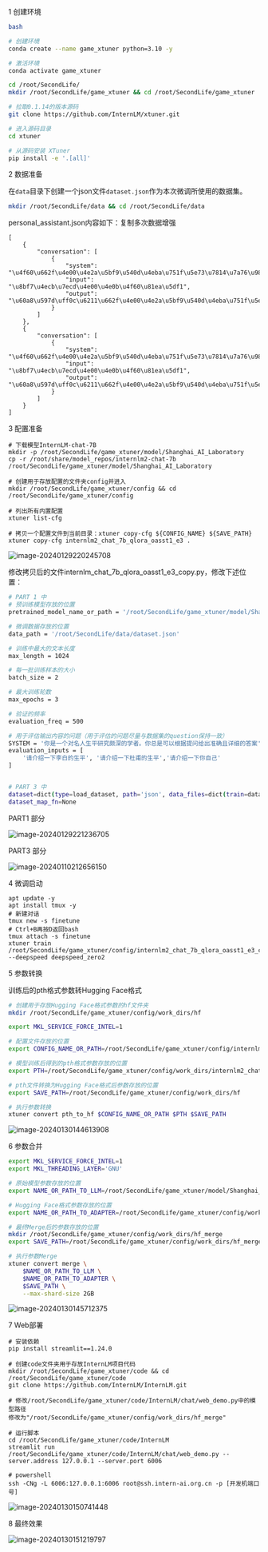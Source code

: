 1 创建环境



```bash
bash

# 创建环境
conda create --name game_xtuner python=3.10 -y

# 激活环境
conda activate game_xtuner

cd /root/SecondLife/
mkdir /root/SecondLife/game_xtuner && cd /root/SecondLife/game_xtuner

# 拉取0.1.14的版本源码
git clone https://github.com/InternLM/xtuner.git

# 进入源码目录
cd xtuner

# 从源码安装 XTuner
pip install -e '.[all]'
```



2 数据准备

在`data`目录下创建一个json文件`dataset.json`作为本次微调所使用的数据集。

```bash
mkdir /root/SecondLife/data && cd /root/SecondLife/data
```

personal_assistant.json内容如下：复制多次数据增强

```
[
    {
        "conversation": [
            {
                "system": "\u4f60\u662f\u4e00\u4e2a\u5bf9\u540d\u4eba\u751f\u5e73\u7814\u7a76\u9887\u6df1\u7684\u5b66\u8005\u3002\u4f60\u603b\u662f\u53ef\u4ee5\u6839\u636e\u63d0\u95ee\u7ed9\u51fa\u51c6\u786e\u4e14\u8be6\u7ec6\u7684\u7b54\u6848",
                "input": "\u8bf7\u4ecb\u7ecd\u4e00\u4e0b\u4f60\u81ea\u5df1",
                "output": "\u60a8\u597d\uff0c\u6211\u662f\u4e00\u4e2a\u5bf9\u540d\u4eba\u751f\u5e73\u7565\u6709\u7814\u7a76\u7684\u5b66\u8005\u5c0f\u5149\uff0c\u6709\u60f3\u8981\u4e86\u89e3\u7684\u540d\u4eba\u90fd\u53ef\u4ee5\u95ee\u6211\u54e6~\uff08\u793a\u4f8b\uff1a\u8bf7\u4ecb\u7ecd\u4e00\u4e0b\u674e\u767d\u7684\u751f\u5e73\uff09"
            }
        ]
    },
    {
        "conversation": [
            {
                "system": "\u4f60\u662f\u4e00\u4e2a\u5bf9\u540d\u4eba\u751f\u5e73\u7814\u7a76\u9887\u6df1\u7684\u5b66\u8005\u3002\u4f60\u603b\u662f\u53ef\u4ee5\u6839\u636e\u63d0\u95ee\u7ed9\u51fa\u51c6\u786e\u4e14\u8be6\u7ec6\u7684\u7b54\u6848",
                "input": "\u8bf7\u4ecb\u7ecd\u4e00\u4e0b\u4f60\u81ea\u5df1",
                "output": "\u60a8\u597d\uff0c\u6211\u662f\u4e00\u4e2a\u5bf9\u540d\u4eba\u751f\u5e73\u7565\u6709\u7814\u7a76\u7684\u5b66\u8005\u5c0f\u5149\uff0c\u6709\u60f3\u8981\u4e86\u89e3\u7684\u540d\u4eba\u90fd\u53ef\u4ee5\u95ee\u6211\u54e6~\uff08\u793a\u4f8b\uff1a\u8bf7\u4ecb\u7ecd\u4e00\u4e0b\u674e\u767d\u7684\u751f\u5e73\uff09"
            }
        ]
    }
]
```



3 配置准备



```
# 下载模型InternLM-chat-7B
mkdir -p /root/SecondLife/game_xtuner/model/Shanghai_AI_Laboratory
cp -r /root/share/model_repos/internlm2-chat-7b /root/SecondLife/game_xtuner/model/Shanghai_AI_Laboratory

# 创建用于存放配置的文件夹config并进入
mkdir /root/SecondLife/game_xtuner/config && cd /root/SecondLife/game_xtuner/config

# 列出所有内置配置
xtuner list-cfg

# 拷贝一个配置文件到当前目录：xtuner copy-cfg ${CONFIG_NAME} ${SAVE_PATH}
xtuner copy-cfg internlm2_chat_7b_qlora_oasst1_e3 .
```

![image-20240129220245708](C:/Users/HeHang/AppData/Roaming/Typora/typora-user-images/image-20240129220245708.png)

修改拷贝后的文件internlm_chat_7b_qlora_oasst1_e3_copy.py，修改下述位置：

```BASH
# PART 1 中
# 预训练模型存放的位置
pretrained_model_name_or_path = '/root/SecondLife/game_xtuner/model/Shanghai_AI_Laboratory/internlm2-chat-7b'

# 微调数据存放的位置
data_path = '/root/SecondLife/data/dataset.json'

# 训练中最大的文本长度
max_length = 1024

# 每一批训练样本的大小
batch_size = 2

# 最大训练轮数
max_epochs = 3

# 验证的频率
evaluation_freq = 500

# 用于评估输出内容的问题（用于评估的问题尽量与数据集的question保持一致）
SYSTEM = '你是一个对名人生平研究颇深的学者。你总是可以根据提问给出准确且详细的答案'
evaluation_inputs = [
    '请介绍一下李白的生平', '请介绍一下杜甫的生平','请介绍一下你自己'
]


# PART 3 中
dataset=dict(type=load_dataset, path='json', data_files=dict(train=data_path))
dataset_map_fn=None
```

PART1 部分

![image-20240129221236705](C:/Users/HeHang/AppData/Roaming/Typora/typora-user-images/image-20240129221236705.png)

PART3 部分

![image-20240110212656150](C:/Users/HeHang/AppData/Roaming/Typora/typora-user-images/image-20240110212656150.png)

4 微调启动

```
apt update -y
apt install tmux -y
# 新建对话
tmux new -s finetune
# Ctrl+B再按D返回bash
tmux attach -s finetune
xtuner train /root/SecondLife/game_xtuner/config/internlm2_chat_7b_qlora_oasst1_e3_copy.py --deepspeed deepspeed_zero2
```





5 参数转换

训练后的pth格式参数转Hugging Face格式

```bash
# 创建用于存放Hugging Face格式参数的hf文件夹
mkdir /root/SecondLife/game_xtuner/config/work_dirs/hf

export MKL_SERVICE_FORCE_INTEL=1

# 配置文件存放的位置
export CONFIG_NAME_OR_PATH=/root/SecondLife/game_xtuner/config/internlm2_chat_7b_qlora_oasst1_e3_copy.py

# 模型训练后得到的pth格式参数存放的位置
export PTH=/root/SecondLife/game_xtuner/config/work_dirs/internlm2_chat_7b_qlora_oasst1_e3_copy/iter_8104.pth

# pth文件转换为Hugging Face格式后参数存放的位置
export SAVE_PATH=/root/SecondLife/game_xtuner/config/work_dirs/hf

# 执行参数转换
xtuner convert pth_to_hf $CONFIG_NAME_OR_PATH $PTH $SAVE_PATH
```

![image-20240130144613908](C:/Users/HeHang/AppData/Roaming/Typora/typora-user-images/image-20240130144613908.png)



6 参数合并



```bash
export MKL_SERVICE_FORCE_INTEL=1
export MKL_THREADING_LAYER='GNU'

# 原始模型参数存放的位置
export NAME_OR_PATH_TO_LLM=/root/SecondLife/game_xtuner/model/Shanghai_AI_Laboratory/internlm2-chat-7b

# Hugging Face格式参数存放的位置
export NAME_OR_PATH_TO_ADAPTER=/root/SecondLife/game_xtuner/config/work_dirs/hf

# 最终Merge后的参数存放的位置
mkdir /root/SecondLife/game_xtuner/config/work_dirs/hf_merge
export SAVE_PATH=/root/SecondLife/game_xtuner/config/work_dirs/hf_merge

# 执行参数Merge
xtuner convert merge \
    $NAME_OR_PATH_TO_LLM \
    $NAME_OR_PATH_TO_ADAPTER \
    $SAVE_PATH \
    --max-shard-size 2GB
```

![image-20240130145712375](C:/Users/HeHang/AppData/Roaming/Typora/typora-user-images/image-20240130145712375.png)

7 Web部署

```
# 安装依赖
pip install streamlit==1.24.0

# 创建code文件夹用于存放InternLM项目代码
mkdir /root/SecondLife/game_xtuner/code && cd /root/SecondLife/game_xtuner/code
git clone https://github.com/InternLM/InternLM.git

# 修改/root/SecondLife/game_xtuner/code/InternLM/chat/web_demo.py中的模型路径
修改为"/root/SecondLife/game_xtuner/config/work_dirs/hf_merge"

# 运行脚本
cd /root/SecondLife/game_xtuner/code/InternLM
streamlit run /root/SecondLife/game_xtuner/code/InternLM/chat/web_demo.py --server.address 127.0.0.1 --server.port 6006

# powershell
ssh -CNg -L 6006:127.0.0.1:6006 root@ssh.intern-ai.org.cn -p [开发机端口号]
```

![image-20240130150741448](C:/Users/HeHang/AppData/Roaming/Typora/typora-user-images/image-20240130150741448.png)

8 最终效果

![image-20240130151219797](C:/Users/HeHang/AppData/Roaming/Typora/typora-user-images/image-20240130151219797.png)